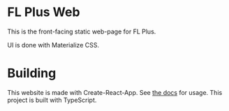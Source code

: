 # FL Plus Web

This is the front-facing static web-page for FL Plus.

UI is done with Materialize CSS. 

# Building

This website is made with Create-React-App. See [the docs](https://create-react-app.dev/) for usage. This project is built with TypeScript.
